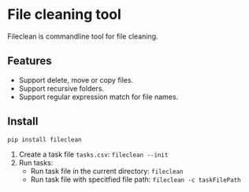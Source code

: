 ﻿# File cleaning tool

Fileclean is commandline tool for file cleaning.

## Features

- Support delete, move or copy files.
- Support recursive folders.
- Support regular expression match for file names.

## Install

```
pip install fileclean
```

1. Create a task file `tasks.csv`: `fileclean --init`
2. Run tasks: 
   * Run task file in the current directory: `fileclean`
   * Run task file with specitfied file path: `fileclean -c taskFilePath`
